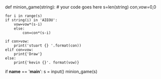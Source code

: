 def minion_game(string):
    # your code goes here
    s=len(string)
    con,vow=0,0
    
    for i in range(s)
    if string(i) in 'AIEOU':
        vow=vow*(s-i)
        else:  
            con=con*(s-i)
            
    if con>vow:
        print('stuart {} '.format(con))
    elif con=vow:
        print{'Draw'}
    else:
        print{'kevin {}'. format(vow)}
        
if __name__ == '__main__':
    s = input()
    minion_game(s)
